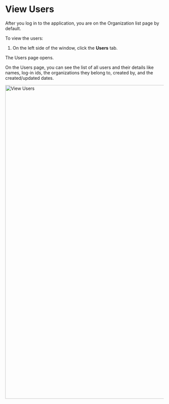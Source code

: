 # View Users

After you log in to the application, you are on the Organization list page by default.

To view the users:

1. On the left side of the window, click the **Users** tab.

The Users page opens.

On the Users page, you can see the list of all users and their details like names, log-in ids, the organizations they belong to, created by, and the created/updated dates.

 <img src="../images/view-users.png" alt="View Users" width="1000" height="1000"/>